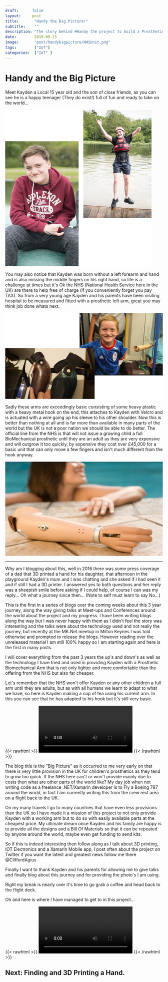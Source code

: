 ```yaml
---
draft:      false
layout:     post
title:       "Handy the Big Picture!"
subtitle:    ""
description: "The story behind #Handy the project to build a Prosthetic Hand."
date:        2019-09-23
image:       "post/handybigpicture/NHSUnit.png"
tags:        ["IoT"]
categories:  ["IoT" ]
---
```


# Handy and the Big Picture

Meet Kayden a Local 15 year old and the son of close friends, as you can see he is a happy teenager (They do exist!) full of fun and ready to take on the world...

![Kayden](Kayden.png)

You may also notice that Kayden was born without a left forearm and hand and is also missing the middle fingers on his right hand, so life is a challenge at times but it's Ok the NHS (National Health Service here in the UK) are there to help free of charge (if you conveniently forget you pay TAX).  So from a very young age Kayden and his parents have been visiting hospital to be measured and fitted with a prosthetic left arm, great you may think job done whats next.

![NHS Offering](NHSoffering.png)

Sadly these arms are exceedingly basic consisting of some heavy plastic with a heavy metal hook on the end, this attaches to Kayden with Velcro and is actuated with a wire going up his sleeve to his other shoulder.  Now this is better than nothing at all and is far more than available in many parts of the world but the UK is not a poor nation we should be able to do better.  The official line from the NHS is that will not issue a growing child a full BioMechanical prosthetic until they are an adult as they are very expensive and will outgrow it too quickly, by expensive they cost over £45,000 for a basic unit that can only move a few fingers and isn't much different from the hook anyway.

![NHS Unit](NHSUnit.png)

---

Why am I blogging about this, well in 2016 there was some press coverage of a dad that 3D printed a hand for his daughter, that afternoon in the playground Kayden's mum and I was chatting and she asked if I had seen it and if still I had a 3D printer.  I answered yes to both questions and her reply was a sheepish smile before asking if I could help, of course I can was my reply... Oh what a journey since then... (Note to self must learn to say No...)

This is the first in a series of blogs over the coming weeks about this 3 year journey, along the way giving talks at Meet-ups and Conferences around the world about the project and my progress. I have been writing blogs along the way but I was never happy with them as I didn't feel the story was interesting and the talks were about the technology used and not really the journey, but recently at the MK.Net meetup in Milton Keynes I was told otherwise and prompted to release the blogs.  However reading over the unreleased material I am still 100% happy so I am starting again and here is the first in many posts.

I will cover everything from the past 3 years the up's and down's as well as the technology I have tried and used in providing Kayden with a Prosthetic Biomechanical Arm that is not only lighter and more comfortable than the offering from the NHS but also far cheaper.

Let's remember that the NHS won't offer Kayden or any other children a full arm until they are adults, but as with all humans we learn to adapt to what we have, so here is Kayden making a cup of tea using his current arm.  In this you can see that he has adapted to his hook but it's still very basic.

{{< rawhtml >}}
    <video src="MakingACuppa.mp4" controls> </video>
{{< /rawhtml >}}

The blog title is the "Big Picture" as it occurred to me very early on that there is very little provision in the UK for children's prosthetics as they tend to grow too quick. If the NHS here can't or won't provide mainly due to costs then what are other parts of the world like?  My day job when not writing code as a freelance .NET/Xamarin developer is to Fly a Boeing 787 around the world, in fact I am currently writing this from the crew rest area on a flight back to the UK.

On my many travels I go to many countries that have even less provisions than the UK so I have made it a mission of this project to not only provide Kayden with a working arm but to do so with easily available parts at the cheapest price.  My ultimate dream once Kayden and his family are happy is to provide all the designs and a Bill Of Materials so that it can be repeated by anyone around the world, maybe even get funding to send kits.

So if this is indeed interesting then follow along as I talk about 3D printing, IOT Electronics and a Xamarin Mobile app, I post often about the project on Twitter if you want the latest and greatest news follow me there @CliffordAgius

Finally I want to thank Kayden and his parents for allowing me to give talks and finally blog about this journey and for providing the photo's I am using.

Right my break is nearly over it's time to go grab a coffee and head back to the flight deck.

Oh and here is where I have managed to get to in this project...

{{< rawhtml >}}
    <video src="HandyMoving.mp4" controls> </video>
{{< /rawhtml >}}

## Next: Finding and 3D Printing a Hand.